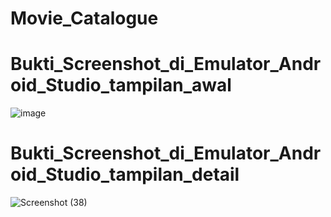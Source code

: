 # Movie_Catalogue
# Bukti_Screenshot_di_Emulator_Android_Studio_tampilan_awal
![image](https://user-images.githubusercontent.com/101694628/174682752-99b4485d-c9d2-4dc5-b56c-badfc74c58ec.png)

# Bukti_Screenshot_di_Emulator_Android_Studio_tampilan_detail
![Screenshot (38)](![image](https://user-images.githubusercontent.com/101694628/174682668-542eaffb-6aa9-4350-9563-93d9383197cb.png))




